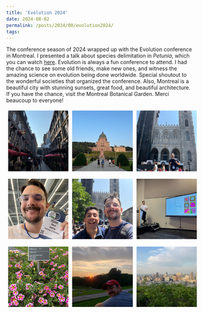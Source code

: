 ```yaml
---
title: 'Evolution 2024'
date: 2024-08-02
permalink: /posts/2024/08/evolution2024/
tags:
---
```



The conference season of 2024 wrapped up with the Evolution conference in Montreal. I presented a talk about species delimitation in *Petunia*, which you can watch [here](https://youtu.be/yq3bXiqCWtc?si=V3ci9VIlC9mYgHOA&t=1511). Evolution is always a fun conference to attend. I had the chance to see some old friends, make new ones, and witness the amazing science on evolution being done worldwide. Special shoutout to the wonderful societies that organized the conference. Also, Montreal is a beautiful city with stunning sunsets, great food, and beautiful architecture. If you have the chance, visit the Montreal Botanical Garden. Merci beaucoup to everyone!

<div style="display: grid; grid-template-columns: repeat(3, 1fr); gap: 10px;">
  <img src="/images/evomontreal1.jpeg" width="375" style="margin: 5px;" >
  <img src="/images/evomontreal2.jpeg" width="375" style="margin: 5px;" >
  <img src="/images/evomontreal3.jpeg" width="375" style="margin: 5px;" >
  <img src="/images/evomontreal4.jpeg" width="375" style="margin: 5px;" >  
  <img src="/images/evomontreal5.jpeg" width="375" style="margin: 5px;" >  
  <img src="/images/evomontreal6.jpeg" width="375" style="margin: 5px;" >  
  <img src="/images/evomontreal7.jpeg" width="375" style="margin: 5px;" >  
  <img src="/images/evomontreal8.jpeg" width="375" style="margin: 5px;" >  
  <img src="/images/evomontreal9.jpeg" width="375" style="margin: 5px;" >  
</div>
